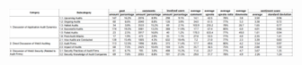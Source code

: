 ![Descriptive statistical results of different categories](https://github.com/Anonymousauthor2024/Supplementary-documentation/blob/main/figure/1.jpg "Descriptive statistical results of different categories")
